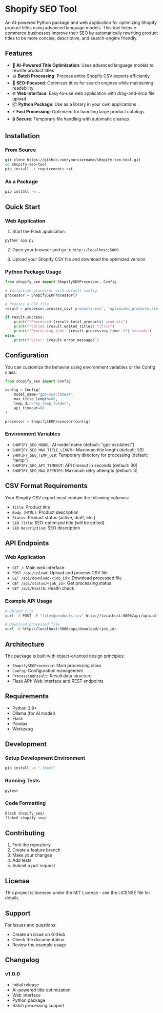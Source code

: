 # Shopify SEO Tool

An AI-powered Python package and web application for optimizing Shopify product titles using advanced language models. This tool helps e-commerce businesses improve their SEO by automatically rewriting product titles to be more concise, descriptive, and search-engine friendly.

## Features

- 🤖 **AI-Powered Title Optimization**: Uses advanced language models to rewrite product titles
- 📊 **Batch Processing**: Process entire Shopify CSV exports efficiently
- 🎯 **SEO-Focused**: Optimizes titles for search engines while maintaining readability
- 🌐 **Web Interface**: Easy-to-use web application with drag-and-drop file upload
- 📦 **Python Package**: Use as a library in your own applications
- ⚡ **Fast Processing**: Optimized for handling large product catalogs
- 🔒 **Secure**: Temporary file handling with automatic cleanup

## Installation

### From Source

```bash
git clone https://github.com/yourusername/shopify-seo-tool.git
cd shopify-seo-tool
pip install -r requirements.txt
```

### As a Package

```bash
pip install -e .
```

## Quick Start

### Web Application

1. Start the Flask application:
```bash
python app.py
```

2. Open your browser and go to `http://localhost:5000`

3. Upload your Shopify CSV file and download the optimized version

### Python Package Usage

```python
from shopify_seo import ShopifySEOProcessor, Config

# Initialize processor with default config
processor = ShopifySEOProcessor()

# Process a CSV file
result = processor.process_csv('products.csv', 'optimized_products.csv')

if result.success:
    print(f"Processed {result.total_products} products")
    print(f"Edited {result.edited_titles} titles")
    print(f"Processing time: {result.processing_time:.2f} seconds")
else:
    print(f"Error: {result.error_message}")
```

## Configuration

You can customize the behavior using environment variables or the Config class:

```python
from shopify_seo import Config

config = Config(
    model_name="gpt-oss:latest",
    max_title_length=60,
    temp_dir="my_temp_folder",
    api_timeout=60
)

processor = ShopifySEOProcessor(config)
```

### Environment Variables

- `SHOPIFY_SEO_MODEL`: AI model name (default: "gpt-oss:latest")
- `SHOPIFY_SEO_MAX_TITLE_LENGTH`: Maximum title length (default: 53)
- `SHOPIFY_SEO_TEMP_DIR`: Temporary directory for processing (default: "temp")
- `SHOPIFY_SEO_API_TIMEOUT`: API timeout in seconds (default: 30)
- `SHOPIFY_SEO_MAX_RETRIES`: Maximum retry attempts (default: 3)

## CSV Format Requirements

Your Shopify CSV export must contain the following columns:

- `Title`: Product title
- `Body (HTML)`: Product description
- `Status`: Product status (active, draft, etc.)
- `SEO Title`: SEO-optimized title (will be edited)
- `SEO Description`: SEO description

## API Endpoints

### Web Application

- `GET /`: Main web interface
- `POST /api/upload`: Upload and process CSV file
- `GET /api/download/<job_id>`: Download processed file
- `GET /api/status/<job_id>`: Get processing status
- `GET /api/health`: Health check

### Example API Usage

```bash
# Upload file
curl -X POST -F "file=@products.csv" http://localhost:5000/api/upload

# Download processed file
curl -O http://localhost:5000/api/download/<job_id>
```

## Architecture

The package is built with object-oriented design principles:

- `ShopifySEOProcessor`: Main processing class
- `Config`: Configuration management
- `ProcessingResult`: Result data structure
- Flask API: Web interface and REST endpoints

## Requirements

- Python 3.8+
- Ollama (for AI model)
- Flask
- Pandas
- Werkzeug

## Development

### Setup Development Environment

```bash
pip install -e ".[dev]"
```

### Running Tests

```bash
pytest
```

### Code Formatting

```bash
black shopify_seo/
flake8 shopify_seo/
```

## Contributing

1. Fork the repository
2. Create a feature branch
3. Make your changes
4. Add tests
5. Submit a pull request

## License

This project is licensed under the MIT License - see the LICENSE file for details.

## Support

For issues and questions:
- Create an issue on GitHub
- Check the documentation
- Review the example usage

## Changelog

### v1.0.0
- Initial release
- AI-powered title optimization
- Web interface
- Python package
- Batch processing support
